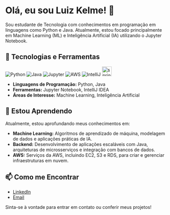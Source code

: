 # Olá, eu sou Luiz Kelme! 👋

Sou estudante de Tecnologia com conhecimentos em programação em linguagens como Python e Java. Atualmente, estou focado principalmente em Machine Learning (ML) e Inteligência Artificial (IA) utilizando o Jupyter Notebook.

## 🚀 Tecnologias e Ferramentas

![Python](https://img.shields.io/badge/Python-3776AB?style=flat&logo=python&logoColor=ffffff)
![Java](https://img.shields.io/badge/Java-007396?style=flat&logo=java&logoColor=ffffff)
![Jupyter](https://img.shields.io/badge/Jupyter-DA5B0C?style=flat&logo=jupyter&logoColor=ffffff)
![AWS](https://img.shields.io/badge/Amazon%20AWS-232F3E?style=flat&logo=amazonaws&logoColor=ffffff)
![IntelliJ](https://img.shields.io/badge/IntelliJ%20IDEA-000000?style=flat&logo=intellijidea&logoColor=ffffff)
<img src="https://cdn.jsdelivr.net/gh/devicons/devicon/icons/spring/spring-original.svg" height="30" alt="spring logo" />


- **Linguagens de Programação:** Python, Java
- **Ferramentas:** Jupyter Notebook, IntelliJ IDEA
- **Áreas de Interesse:** Machine Learning, Inteligência Artificial

## 🌱 Estou Aprendendo

Atualmente, estou aprofundando meus conhecimentos em:

- **Machine Learning:** Algoritmos de aprendizado de máquina, modelagem de dados e aplicações práticas de IA.
- **Backend:** Desenvolvimento de aplicações escaláveis com Java, arquiteturas de microsserviços e integração com bancos de dados.
- **AWS:** Serviços da AWS, incluindo EC2, S3 e RDS, para criar e gerenciar infraestruturas em nuvem.

## 📫 Como me Encontrar

- [LinkedIn](linkedin.com/in/luiz-kelme-6a388b224/)
- [Email](kelme726@gmail.com)

Sinta-se à vontade para entrar em contato ou conferir meus projetos!
